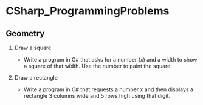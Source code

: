 # CSharp_ProgrammingProblems

## Geometry

1. Draw a square
    - Write a program in C# that asks for a number (x) and a width to show a square of that width. Use the number to paint the square

2. Draw a rectangle

    - Write a program in C# that requests a number x and then displays a rectangle 3 columns wide and 5 rows high using that digit.
